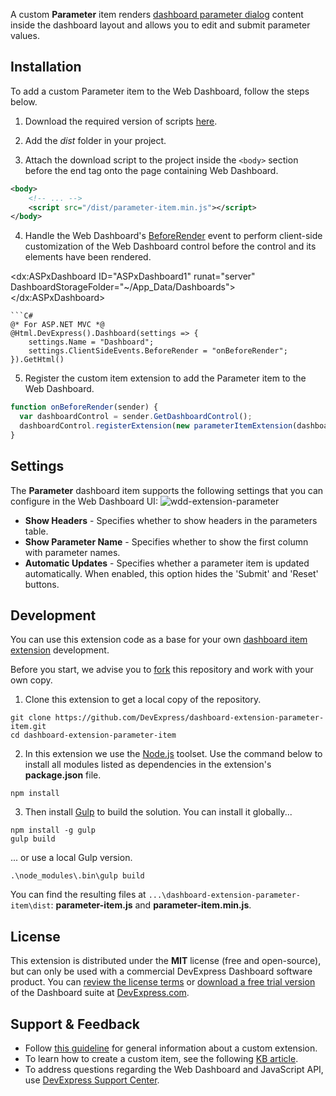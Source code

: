 A custom **Parameter** item renders [dashboard parameter dialog](https://documentation.devexpress.com/Dashboard/117571/Preparing-the-Designer-and-Viewer-Applications/Web-Dashboard/Manage-Dashboard-Parameters) content inside the dashboard layout and allows you to edit and submit parameter values.

## Installation

To add a custom Parameter item to the Web Dashboard, follow the steps below.

1. Download the required version of scripts [here](https://github.com/DevExpress/dashboard-extension-parameter-item/releases).

2. Add the *dist* folder in your project.

3. Attach the download script to the project inside the `<body>` section before the end tag onto the page containing Web Dashboard.
```xml
<body>
    <!-- ... -->
    <script src="/dist/parameter-item.min.js"></script>
</body>
```

4. Handle the Web Dashboard's [BeforeRender](https://documentation.devexpress.com/#Dashboard/DevExpressDashboardWebScriptsASPxClientDashboard_BeforeRendertopic) event to perform client-side customization of the Web Dashboard control before the control and its elements have been rendered.
<!-- For ASP.NET Web Forms -->
<dx:ASPxDashboard ID="ASPxDashboard1" runat="server" DashboardStorageFolder="~/App_Data/Dashboards">
  <ClientSideEvents BeforeRender="onBeforeRender" />
</dx:ASPxDashboard>
```
```C#
@* For ASP.NET MVC *@
@Html.DevExpress().Dashboard(settings => {
    settings.Name = "Dashboard";
    settings.ClientSideEvents.BeforeRender = "onBeforeRender";
}).GetHtml()
```

5. Register the custom item extension to add the Parameter item to the Web Dashboard.

```javascript
function onBeforeRender(sender) {
  var dashboardControl = sender.GetDashboardControl();
  dashboardControl.registerExtension(new parameterItemExtension(dashboardControl));
}
```


## Settings
The **Parameter** dashboard item supports the following settings that you can configure in the Web Dashboard UI:
![wdd-extension-parameter](https://user-images.githubusercontent.com/17986517/27904791-8fc4f18c-6246-11e7-882b-12c2b5541be9.png)

* **Show Headers** - Specifies whether to show headers in the parameters table.
* **Show Parameter Name** - Specifies whether to show the first column with parameter names.
* **Automatic Updates** - Specifies whether a parameter item is updated automatically. When enabled, this option hides the 'Submit' and 'Reset' buttons.

## Development 

You can use this extension code as a base for your own [dashboard item extension](https://documentation.devexpress.com/#Dashboard/CustomDocument117546) development. 

Before you start, we advise you to [fork](https://help.github.com/articles/fork-a-repo/) this repository and work with your own copy.

1. Clone this extension to get a local copy of the repository.
```Batchfile
git clone https://github.com/DevExpress/dashboard-extension-parameter-item.git
cd dashboard-extension-parameter-item
```

2. In this extension we use the [Node.js](https://nodejs.org/en/about/) toolset. Use the command below to install all modules listed as dependencies in the extension's **package.json** file.
```Batchfile
npm install
```

3. Then install [Gulp](http://gulpjs.com) to build the solution. You can install it globally...
```Batchfile
npm install -g gulp
gulp build
```

... or use a local Gulp version.
```Batchfile
.\node_modules\.bin\gulp build
```

You can find the resulting files at ```...\dashboard-extension-parameter-item\dist```:
**parameter-item.js** and **parameter-item.min.js**.


## License

This extension is distributed under the **MIT** license (free and open-source), but can only be used with a commercial DevExpress Dashboard software product. You can [review the license terms](https://www.devexpress.com/Support/EULAs/NetComponents.xml) or [download a free trial version](https://go.devexpress.com/DevExpressDownload_UniversalTrial.aspx) of the Dashboard suite at [DevExpress.com](https://www.devexpress.com).

## Support & Feedback

* Follow [this guideline](https://www.devexpress.com/Support/Center/Question/Details/T491859) for general information about a custom extension.
* To learn how to create a custom item, see the following [KB article](https://www.devexpress.com/Support/Center/Question/Details/T491984).
* To address questions regarding the Web Dashboard and JavaScript API, use [DevExpress Support Center](https://www.devexpress.com/Support/Center).
